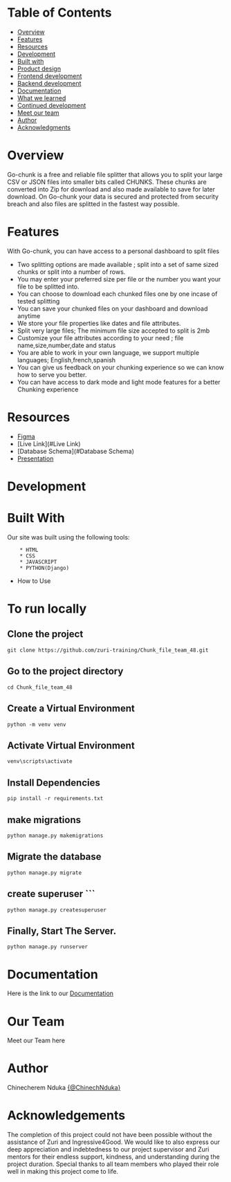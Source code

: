 # Table of Contents

- [Overview](#Overview)
- [Features](#Features)
- [Resources](#Resources)
- [Development](#Development)
- [Built with](#Built-With)
- [Product design](#Product-Design)
- [Frontend development](#Frontend-Development)
- [Backend development](#Backend-Development)
- [Documentation](#Documentation)
- [What we learned](#What-We-Learned) 
- [Continued development](#Continued-Development)
- [Meet our team](#Our-Team)
- [Author](#Author) 
- [Acknowledgments](#Acknowledgements) 

# Overview

Go-chunk is a free and reliable file splitter that allows you to split your large CSV or JSON files into smaller bits called CHUNKS. These chunks are converted into Zip for download and also made available to save for later download. On Go-chunk your data is secured and protected from security breach and also files are splitted in the fastest way possible.


# Features

With Go-chunk, you can have access to a personal dashboard to split files

- Two splitting options are made available ; split into a set of same sized chunks or split into a number of rows.
- You may enter your preferred size per file or the number you want your file to be splitted into.
- You can choose to download each chunked files one by one incase of tested splitting
- You can save your chunked files on your dashboard and download anytime
- We store your file properties like dates and file attributes.
- Split very large files; The minimum file size accepted to split is 2mb
- Customize your file attributes according to your need ; file name,size,number,date and status
- You are able to work in your own language, we support multiple languages; English,french,spanish
- You can give us feedback on your chunking experience so we can know how to serve you better.
- You can have access to dark mode and light mode features for a better Chunking experience


# Resources
- [Figma](#Figma)
- [Live Link](#Live Link)
- [Database Schema](#Database Schema)
- [Presentation](#Presentation)


# Development

# Built With

 Our site was built using the following tools:

        * HTML
        * CSS
        * JAVASCRIPT
        * PYTHON(Django) ​ ​

- How to Use


# To run locally

## Clone the project

``` git clone https://github.com/zuri-training/Chunk_file_team_48.git ```

## Go to the project directory

``` cd Chunk_file_team_48 ```

## Create a Virtual Environment

``` python -m venv venv ```

## Activate Virtual Environment

``` venv\scripts\activate ```

## Install Dependencies

``` pip install -r requirements.txt ```

## make migrations

``` python manage.py makemigrations ```

## Migrate the database

``` python manage.py migrate ```

## create superuser ```

``` python manage.py createsuperuser ```

## Finally, Start The Server.

``` python manage.py runserver ``` 


        
# Documentation
Here is the link to our [Documentation](https://docs.google.com/document/d/1kr2OITN5x1Qk9msqu2vurgJEsORGdqHtZe24EeHFHmU/edit)

# Our Team
Meet our Team here

# Author
Chinecherem Nduka [{@ChinechNduka}](https://github.com/ChinechNduka)

# Acknowledgements
The completion of this project could not have been possible without the assistance of Zuri and Ingressive4Good. We would like to also express our deep appreciation and indebtedness to our project supervisor and Zuri mentors for their endless support, kindness, and understanding during the project duration. Special thanks to all team members who played their role well in making this project come to life.
